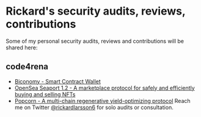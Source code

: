 # Rickard's security audits, reviews, contributions
Some of my personal security audits, reviews and contributions will be shared here:
## code4rena
- [Biconomy - Smart Contract Wallet](https://github.com/rickardlarsson22/audits/tree/main/%23biconomy-jan04)
- [OpenSea Seaport 1.2 - A marketplace protocol for safely and efficiently buying and selling NFTs](https://github.com/rickardlarsson22/audits/tree/main/%23opensea-seaport-jan13)
- [Popcorn - A multi-chain regenerative yield-optimizing protocol](https://github.com/rickardlarsson22/audits/blob/main/Popcorn-security-review.md)
Reach me on Twitter [@rickardlarsson6](https://twitter.com/rickardlarsson6) for solo audits or consultation.  
